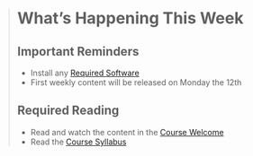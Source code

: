 > # What’s Happening This Week
> ## Important Reminders
> * Install any [Required Software](dgl204-2022fa/required-software.md)
> * First weekly content will be released on Monday the 12th
>
> ## Required Reading
> * Read and watch the content in the [Course Welcome](dgl204-2022fa/course-welcome.md)
> * Read the [Course Syllabus]()
>
